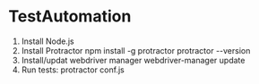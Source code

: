 # TestAutomation
1. Install Node.js
2. Install Protractor
    npm install -g protractor
    protractor --version
3. Install/updat webdriver manager
    webdriver-manager update
4. Run tests: protractor conf.js